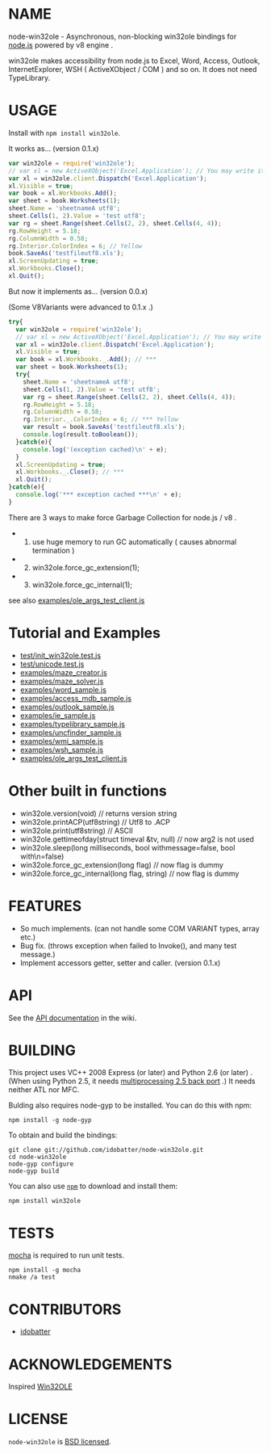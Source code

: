 # NAME

node-win32ole - Asynchronous, non-blocking win32ole bindings for [node.js](https://github.com/joyent/node) powered by v8 engine .

win32ole makes accessibility from node.js to Excel, Word, Access, Outlook, InternetExplorer, WSH ( ActiveXObject / COM ) and so on. It does not need TypeLibrary.


# USAGE

Install with `npm install win32ole`.

It works as... (version 0.1.x)

``` js
var win32ole = require('win32ole');
// var xl = new ActiveXObject('Excel.Application'); // You may write it as:
var xl = win32ole.client.Dispatch('Excel.Application');
xl.Visible = true;
var book = xl.Workbooks.Add();
var sheet = book.Worksheets(1);
sheet.Name = 'sheetnameA utf8';
sheet.Cells(1, 2).Value = 'test utf8';
var rg = sheet.Range(sheet.Cells(2, 2), sheet.Cells(4, 4));
rg.RowHeight = 5.18;
rg.ColumnWidth = 0.58;
rg.Interior.ColorIndex = 6; // Yellow
book.SaveAs('testfileutf8.xls');
xl.ScreenUpdating = true;
xl.Workbooks.Close();
xl.Quit();
```

But now it implements as... (version 0.0.x)

(Some V8Variants were advanced to 0.1.x .)

``` js
try{
  var win32ole = require('win32ole');
  // var xl = new ActiveXObject('Excel.Application'); // You may write it as:
  var xl = win32ole.client.Dispatch('Excel.Application');
  xl.Visible = true;
  var book = xl.Workbooks._.Add(); // ***
  var sheet = book.Worksheets(1);
  try{
    sheet.Name = 'sheetnameA utf8';
    sheet.Cells(1, 2).Value = 'test utf8';
    var rg = sheet.Range(sheet.Cells(2, 2), sheet.Cells(4, 4));
    rg.RowHeight = 5.18;
    rg.ColumnWidth = 0.58;
    rg.Interior._.ColorIndex = 6; // *** Yellow
    var result = book.SaveAs('testfileutf8.xls');
    console.log(result.toBoolean());
  }catch(e){
    console.log('(exception cached)\n' + e);
  }
  xl.ScreenUpdating = true;
  xl.Workbooks._.Close(); // ***
  xl.Quit();
}catch(e){
  console.log('*** exception cached ***\n' + e);
}
```

There are 3 ways to make force Garbage Collection for node.js / v8 .

- 1. use huge memory to run GC automatically ( causes abnormal termination )
- 2. win32ole.force_gc_extension(1);
- 3. win32ole.force_gc_internal(1);

see also [examples/ole_args_test_client.js](https://github.com/idobatter/node-win32ole/blob/master/examples/ole_args_test_client.js)


# Tutorial and Examples

- [test/init_win32ole.test.js](https://github.com/idobatter/node-win32ole/blob/master/test/init_win32ole.test.js)
- [test/unicode.test.js](https://github.com/idobatter/node-win32ole/blob/master/test/unicode.test.js)
- [examples/maze_creator.js](https://github.com/idobatter/node-win32ole/blob/master/examples/maze_creator.js)
- [examples/maze_solver.js](https://github.com/idobatter/node-win32ole/blob/master/examples/maze_solver.js)
- [examples/word_sample.js](https://github.com/idobatter/node-win32ole/blob/master/examples/word_sample.js)
- [examples/access_mdb_sample.js](https://github.com/idobatter/node-win32ole/blob/master/examples/access_mdb_sample.js)
- [examples/outlook_sample.js](https://github.com/idobatter/node-win32ole/blob/master/examples/outlook_sample.js)
- [examples/ie_sample.js](https://github.com/idobatter/node-win32ole/blob/master/examples/ie_sample.js)
- [examples/typelibrary_sample.js](https://github.com/idobatter/node-win32ole/blob/master/examples/typelibrary_sample.js)
- [examples/uncfinder_sample.js](https://github.com/idobatter/node-win32ole/blob/master/examples/uncfinder_sample.js)
- [examples/wmi_sample.js](https://github.com/idobatter/node-win32ole/blob/master/examples/wmi_sample.js)
- [examples/wsh_sample.js](https://github.com/idobatter/node-win32ole/blob/master/examples/wsh_sample.js)
- [examples/ole_args_test_client.js](https://github.com/idobatter/node-win32ole/blob/master/examples/ole_args_test_client.js)


# Other built in functions

* win32ole.version(void) // returns version string
* win32ole.printACP(utf8string) // Utf8 to .ACP
* win32ole.print(utf8string) // ASCII
* win32ole.gettimeofday(struct timeval &tv, null) // now arg2 is not used
* win32ole.sleep(long milliseconds, bool withmessage=false, bool with\n=false)
* win32ole.force_gc_extension(long flag) // now flag is dummy
* win32ole.force_gc_internal(long flag, string) // now flag is dummy


# FEATURES

* So much implements. (can not handle some COM VARIANT types, array etc.)
* Bug fix. (throws exception when failed to Invoke(), and many test message.)
* Implement accessors getter, setter and caller. (version 0.1.x)


# API

See the [API documentation](https://github.com/idobatter/node-win32ole/wiki) in the wiki.


# BUILDING

This project uses VC++ 2008 Express (or later) and Python 2.6 (or later) .
(When using Python 2.5, it needs [multiprocessing 2.5 back port](http://pypi.python.org/pypi/multiprocessing/) .) It needs neither ATL nor MFC.

Bulding also requires node-gyp to be installed. You can do this with npm:

    npm install -g node-gyp

To obtain and build the bindings:

    git clone git://github.com/idobatter/node-win32ole.git
    cd node-win32ole
    node-gyp configure
    node-gyp build

You can also use [`npm`](https://github.com/isaacs/npm) to download and install them:

    npm install win32ole


# TESTS

[mocha](https://github.com/visionmedia/mocha) is required to run unit tests.

    npm install -g mocha
    nmake /a test


# CONTRIBUTORS

* [idobatter](https://github.com/idobatter)


# ACKNOWLEDGEMENTS

Inspired [Win32OLE](http://www.ruby-doc.org/stdlib/libdoc/win32ole/rdoc/)


# LICENSE

`node-win32ole` is [BSD licensed](https://github.com/idobatter/node-win32ole/raw/master/LICENSE).
